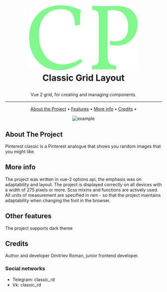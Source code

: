 <h1>
<p align="center">
  <img src="src/assets/img/readme/logo.svg" alt="Logo">
  <br>Classic Grid Layout
</h1>
<p align="center">
   Vue 2 grid, for creating and managing components.
</p> 


____

<p align="center">
  <a href="#about-the-project">About the Project</a> •
  <a href="#other-features">Features</a> •
  <a href="#more-info">More info</a> •
  <a href="#credits">Credits</a> •
</p>


<p align="center">
  <img src="src/assets/img/readme/example.png" alt="example">
</p> 

## About The Project

Pinterest classic is a Pinterest analogue that shows you random images that you might like.

## More info

The project was written in vue-2 options api, the emphasis was on adaptability and layout. The project is displayed
correctly on all devices with a width of 275 pixels or more. Scss mixins and functions are actively used. All units of
measurement are specified in rem - so that the project maintains adaptability when changing the font in the browser.

## Other features

The project supports dark theme

## Credits

Author and developer Dmitriev Roman, junior frontend developer.

### Social networks

- Telegram: classic_rd
- Vk: classic_rd

<br>
